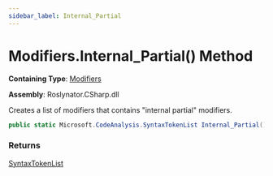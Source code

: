 ```yaml
---
sidebar_label: Internal_Partial
---
```


# Modifiers\.Internal\_Partial\(\) Method

**Containing Type**: [Modifiers](../index.md)

**Assembly**: Roslynator\.CSharp\.dll

  
Creates a list of modifiers that contains "internal partial" modifiers\.

```csharp
public static Microsoft.CodeAnalysis.SyntaxTokenList Internal_Partial()
```

### Returns

[SyntaxTokenList](https://docs.microsoft.com/en-us/dotnet/api/microsoft.codeanalysis.syntaxtokenlist)

